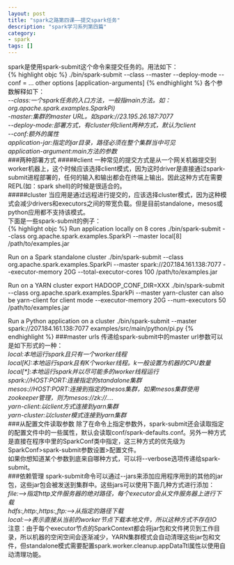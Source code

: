 ```yaml
---
layout: post
title: "spark之路第四课——提交spark任务"
description: "spark学习系列第四篇"
category: 
- spark
tags: []
---
```



spark是使用spark-submit这个命令来提交任务的。用法如下：</br>
{% highlight objc %}
./bin/spark-submit 
  --class <main-class>
  --master <master-url> 
  --deploy-mode <deploy-mode> 
  --conf <key>=<value> 
  ...  other options
  <application-jar> 
  [application-arguments]
{% endhighlight %}
各个参数解释如下：</br>
*--class:一个spark任务的入口方法，一般指main方法。如：org.apache.spark.examples.SparkPi)*</br>
*-master:集群的master URL。如spark://23.195.26.187:7077*</br>
*--deploy-mode:部署方式，有cluster何client两种方式，默认为client*</br>
*--conf:额外的属性*</br>
*application-jar:指定的jar目录，路径必须在整个集群当中可见*</br>
*application-argument:main方法的参数*</br>
###两种部署方式
#####client
一种常见的提交方式是从一个网关机器提交到worker机器上，这个时候应该选择client模式，因为这时driver是直接通过spark-submit进程部署的，任何的输入和输出都会在终端上输出。因此这种方式在需要REPL(如：spark shell)的时候是很适合的。</br>
#####cluster
当应用是通过远程进行提交的，应该选择cluster模式，因为这种模式会减少drivers和executors之间的带宽负载。但是目前standalone，mesos或python应用都不支持该模式。</br>
下面是一些spark-submit的例子：</br>
{% highlight objc %}
 Run application locally on 8 cores
./bin/spark-submit 
  --class org.apache.spark.examples.SparkPi 
  --master local[8] 
  /path/to/examples.jar 

 Run on a Spark standalone cluster
./bin/spark-submit 
  --class org.apache.spark.examples.SparkPi 
  --master spark://207.184.161.138:7077 
  --executor-memory 20G 
  --total-executor-cores 100 
  /path/to/examples.jar 

 Run on a YARN cluster
export HADOOP_CONF_DIR=XXX
./bin/spark-submit 
  --class org.apache.spark.examples.SparkPi 
  --master yarn-cluster   can also be yarn-client for client mode
  --executor-memory 20G 
  --num-executors 50 
  /path/to/examples.jar

 Run a Python application on a cluster
./bin/spark-submit 
  --master spark://207.184.161.138:7077 
  examples/src/main/python/pi.py 
{% endhighlight %}
###master urls
传递给spark-submit中的master url参数可以是如下形式的一种：</br>
*local:本地运行spark且只有一个worker线程*</br>
*local[K]:本地运行spark且有K个worker线程。k一般设置为机器的CPU数量*</br>
*local[\*]:本地运行spark并以尽可能多的worker线程运行*</br>
*spark://HOST:PORT:连接指定的standalone集群*</br>
*mesos://HOST:PORT:连接到指定的mesos集群，如果mesos集群使用zookeeper管理，则为mesos://zk://....*</br>
*yarn-client:以client方式连接到yarn集群*</br>
*yarn-cluster:以cluster模式连接到yarn集群*</br>
###从配置文件读取参数
除了在命令上指定参数外，spark-submit还会读取指定的配置文件中的一些属性，默认会读取conf/spark-defaults.conf。另外一种方式是直接在程序中里的SparkConf类中指定，这三种方式的优先级为SparkConf>spark-submit参数设置>配置文件。</br>
如果你想知道某个参数到底来自哪种方式，可以将--verbose选项传递给spark-submit。</br>
###依赖管理
spark-submit命令可以通过--jars来添加应用程序用到的其他的jar包，这些jar包会被发送到集群中。这些jars可以使用下面几种方式进行添加：</br>
*file:——>指定http文件服务器的绝对路径，每个executor会从文件服务器上进行下载*</br>
*hdfs:,http:,https:,ftp:——>从指定的路径下载*</br>
*local:——>表示直接从当前的worker节点下载本地文件，所以这种方式不存在IO*</br>
注意：由于每个executor节点的SparkContext都会将jar包和文件拷贝到工作目录，所以机器的空闲空间会逐渐减少，YARN集群模式会自动清理这些jar包和文件，但standalone模式需要配置spark.worker.cleanup.appDataTtl属性以使用自动清理功能。